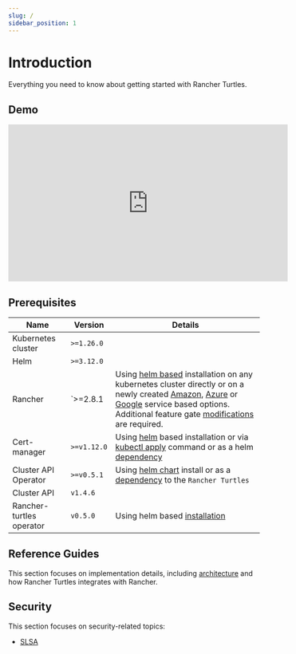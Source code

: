 ```yaml
---
slug: /
sidebar_position: 1
---
```


# Introduction

Everything you need to know about getting started with Rancher Turtles.

## Demo

<iframe width="560" height="315" src="https://www.youtube.com/embed/lGsr7KfBjgU?si=ORkzuAJjcdXUXMxh" title="YouTube video player" frameborder="0" allow="accelerometer; autoplay; clipboard-write; encrypted-media; gyroscope; picture-in-picture; web-share" allowfullscreen></iframe>

## Prerequisites


| Name                     | Version                                  | Details                                                                                                                                                                                                                                                                                                                                                                                                                                                                                                                                                                                                                                                                                                                                                                                                     |
| ------------------------ | ---------------------------------------- | ----------------------------------------------------------------------------------------------------------------------------------------------------------------------------------------------------------------------------------------------------------------------------------------------------------------------------------------------------------------------------------------------------------------------------------------------------------------------------------------------------------------------------------------------------------------------------------------------------------------------------------------------------------------------------------------------------------------------------------------------------------------------------------------------------------- |
| Kubernetes cluster       | `>=1.26.0`                               |                                                                                                                                                                                                                                                                                                                                                                                                                                                                                                                                                                                                                                                                                                                                                                                                             |
| Helm                     | `>=3.12.0`                               |                                                                                                                                                                                                                                                                                                                                                                                                                                                                                                                                                                                                                                                                                                                                                                                                             |
| Rancher                  | `>=2.8.1 | Using [helm based](https://ranchermanager.docs.rancher.com/pages-for-subheaders/install-upgrade-on-a-kubernetes-cluster#install-the-rancher-helm-chart) installation on any kubernetes cluster directly or on a newly created [Amazon](https://ranchermanager.docs.rancher.com/getting-started/installation-and-upgrade/install-upgrade-on-a-kubernetes-cluster/rancher-on-amazon-eks), [Azure](https://ranchermanager.docs.rancher.com/getting-started/installation-and-upgrade/install-upgrade-on-a-kubernetes-cluster/rancher-on-aks) or [Google](https://ranchermanager.docs.rancher.com/getting-started/installation-and-upgrade/install-upgrade-on-a-kubernetes-cluster/rancher-on-gke) service based options. Additional feature gate [modifications](./rancher.md#installing-rancher) are required. |
| Cert-manager             | `>=v1.12.0`                              | Using [helm](https://cert-manager.io/docs/installation/helm/#installing-with-helm) based installation or via [kubectl apply](https://cert-manager.io/docs/installation/#default-static-install) command or as a helm [dependency](./install_capi_operator.md#install-with-helm)                                                                                                                                                                                                                                                                                                                                                                                                                                                                                                                             |
| Cluster API Operator     | `>=v0.5.1`                               | Using [helm chart](https://github.com/kubernetes-sigs/cluster-api-operator/blob/main/docs/README.md#method-2-use-helm-charts) install or as a [dependency](./install_turtles_operator.md#install-cluster-api-operator-as-a-helm-dependency) to the `Rancher Turtles`                                                                                                                                                                                                                                                                                                                                                                                                                                                                                                                                        |
| Cluster API              | `v1.4.6`                                 |                                                                                                                                                                                                                                                                                                                                                                                                                                                                                                                                                                                                                                                                                                                                                                                                             |
| Rancher-turtles operator | `v0.5.0`                                | Using helm based [installation](./install_turtles_operator.md)                                                                                                                                                                                                                                                                                                                                                                                                                                                                                                                                                                                                                                                                                                                                              |

## Reference Guides

This section focuses on implementation details, including
[architecture](reference-guides/architecture/intro) and how Rancher Turtles integrates with Rancher.

## Security

This section focuses on security-related topics:

- [SLSA](security/slsa.md)
